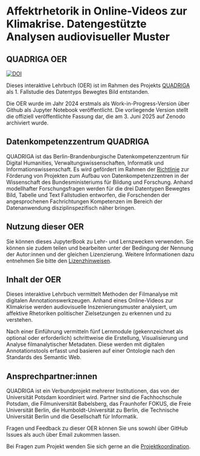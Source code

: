 # Affektrhetorik in Online-Videos zur Klimakrise. Datengestützte Analysen audiovisueller Muster
## QUADRIGA OER

[![DOI](https://zenodo.org/badge/814612843.svg)](https://doi.org/10.5281/zenodo.15585269)

Dieses interaktive Lehrbuch (OER) ist im Rahmen des Projekts <a href="https://www.quadriga-dk.de" class="external-link" target="_blank">QUADRIGA</a> als 1. Fallstudie des Datentyps Bewegtes Bild entstanden.

Die OER wurde im Jahr 2024 erstmals als Work-in-Progress-Version über Github als Jupyter Notebook veröffentlicht. Die vorliegende Version stellt die offiziell veröffentlichte Fassung dar, die am 3. Juni 2025 auf Zenodo archiviert wurde.

## Datenkompetenzzentrum QUADRIGA

QUADRIGA ist das Berlin-Brandenburgische Datenkompetenzzentrum für Digital Humanities, Verwaltungswissenschaften, Informatik und Informationswissenschaft. 
Es wird gefördert im Rahmen der <a href="https://www.bildung-forschung.digital/digitalezukunft/de/wissen/Datenkompetenzen/datenkompetenzzentren_fuer_die_wissenschaft_ordner/datenkompetenzzentren_fuer_die_wissenschaft.html" class="external-link" target="_blank">Richtlinie</a> zur Förderung von Projekten zum Aufbau von Datenkompetenzzentren in der Wissenschaft des Bundesministeriums für Bildung und Forschung.
Anhand modellhafter Forschungsfragen werden für die drei Datentypen Bewegtes Bild, Tabelle und Text Fallstudien entworfen, die Forschenden der angesprochenen Fachrichtungen Kompetenzen im Bereich der Datenanwendung disziplinspezifisch näher bringen.

## Nutzung dieser OER

Sie können dieses JupyterBook zu Lehr- und Lernzwecken verwenden. Sie können sie zudem teilen und bearbeiten unter der Bedingung der Nennung der Autor:innen und der gleichen Lizenzierung. Weitere Informationen dazu entnehmen Sie bitte den <a href="https://github.com/quadriga-dk/Bewegtes-Bild-Fallstudie-1/blob/main/LICENSE.md" target="_blank">Lizenzhinweisen</a>.  

## Inhalt der OER

Dieses interaktive Lehrbuch vermittelt Methoden der Filmanalyse mit digitalen Annotationswerkzeugen. Anhand eines Online-Videos zur Klimakrise werden audiovisuelle Inszenierungsmuster analysiert, um affektive Rhetoriken politischer Zielsetzungen zu erkennen und zu verstehen.

Nach einer Einführung vermitteln fünf Lernmodule (gekennzeichnet als optional oder erforderlich) schrittweise die Erstellung, Visualisierung und Analyse filmanalytischer Metadaten. Diese werden mit digitalen Annotationstools erfasst und basieren auf einer Ontologie nach den Standards des Semantic Web.

## Ansprechpartner:innen

QUADRIGA ist ein Verbundprojekt mehrerer Institutionen, das von der Universität Potsdam koordiniert wird. Partner sind die Fachhochschule Potsdam, die Filmuniversität Babelsberg, das Fraunhofer FOKUS, die Freie Universität Berlin, die Humboldt-Universität zu Berlin, die Technische Universität Berlin und die Gesellschaft für Informatik.  

Fragen und Feedback zu dieser OER können Sie uns sowohl über GitHub Issues als auch über Email zukommen lassen.  

Bei Fragen zum Projekt wenden Sie sich gerne an die [Projektkoordination](mailto:derya.demir@fu-berlin.de?subject=[GitHub]%20Feedback%20Bewegtes-Bild-Fallstudie-1).